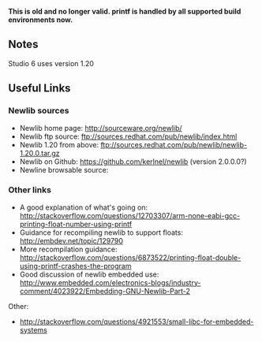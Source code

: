**This is old and no longer valid. printf is handled by all supported build environments now.**

## Notes
Studio 6 uses version 1.20

## Useful Links
### Newlib sources
* Newlib home page: http://sourceware.org/newlib/
* Newlib ftp source: ftp://sources.redhat.com/pub/newlib/index.html
* Newlib 1.20 from above: ftp://sources.redhat.com/pub/newlib/newlib-1.20.0.tar.gz
* Newlib on Github: https://github.com/kerlnel/newlib  (version 2.0.0.0?)
* Newline browsable source:

### Other links
* A good explanation of what's going on: http://stackoverflow.com/questions/12703307/arm-none-eabi-gcc-printing-float-number-using-printf
* Guidance for recompiling newlib to support floats: http://embdev.net/topic/129790
* More recompilation guidance: http://stackoverflow.com/questions/6873522/printing-float-double-using-printf-crashes-the-program
* Good discussion of newlib embedded use: http://www.embedded.com/electronics-blogs/industry-comment/4023922/Embedding-GNU-Newlib-Part-2

Other:
* http://stackoverflow.com/questions/4921553/small-libc-for-embedded-systems